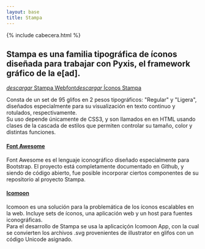 ```yaml
---
layout: base
title: Stampa
---
```

{% include cabecera.html %}
<div class='content'>

<h2 class="gris-oscuro">Stampa es una familia tipográfica de íconos diseñada para trabajar con Pyxis, el framework gráfico de la e[ad]. </h2>

<div class='centrado'>
<a class='btn' href='{{ site.baseurl}}/dist/stampa-webfont.zip'><i class='icn'>descargar</i>  Stampa Webfont</a><a class='btn' href='{{ site.baseurl}}/dist/icons.zip'><i class='icn'>descargar</i>  Íconos Stampa</a>
</div>


<div class='xxl centrado'>
<i class='icn icn-acto'></i><i class='icn icn-acto icn-light'></i> 
<i class='icn icn-archivo'></i> <i class='icn icn-archivo icn-light'></i> 
<i class='icn icn-constel'></i> <i class='icn icn-constel icn-light'></i>
<i class='icn icn-estorninos'></i> <i class='icn icn-estorninos icn-light'></i> 
<i class='icn icn-stampa'></i> <i class='icn icn-stampa icn-light'></i>
</div>


<p>Consta de un set de 95 glifos en 2 pesos tipográficos: "Regular" y "Ligera", diseñados especialmente para su visualización en texto continuo y rotulados, respectivamente. <br>
Su uso depende únicamente de CSS3, y son llamados en en HTML usando clases de la cascada de estilos que permiten controlar su tamaño, color y distintas funciones.</p>

<h4><i class="icn icn-estrella icn-sm"></i>  <a href="http://fontawesome.io/">Font Awesome</a></h4>

<p>
Font Awesome es el lenguaje iconográfico diseñado especialmente para Bootstrap.
El proyecto está completamente documentado en Github, y siendo de código abierto, fue posible incorporar ciertos componentes de su repositorio al proyecto Stampa.
<br>
</p>

<h4><i class="icn icn-estrella icn-sm"></i>  <a href="http://icomoon.io/">Icomoon</a></h4>

<p>
Icomoon es una solución para la problemática de los íconos escalables en la web. Incluye sets de  íconos, una aplicación web y un host para fuentes iconográficas.<br>
Para el desarrollo de Stampa se usa la aplicaciçón Icomoon App, con la cual se convierten los archivos .svg provenientes de illustrator en glifos con un código Unicode asignado.
<br>
</p>
</div>
